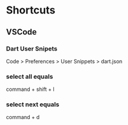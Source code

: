 # Shortcuts

## VSCode
### Dart User Snipets
Code > Preferences > User Snippets > dart.json

### select all equals
command + shift + l

### select next equals
command + d
